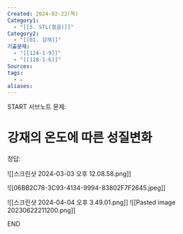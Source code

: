 ```yaml
---
Created: 2024-02-22(목)
Category1:
  - "[[5. STL(철골)]]"
Category2:
  - "[[01. 강재]]"
기출문제:
  - "[[124-1-9]]"
  - "[[118-1-6]]"
Sources: 
tags:
  - ✏️
aliases:
---
```

START
서브노트
문제:  

# 강재의 온도에 따른 성질변화

정답: 

![[스크린샷 2024-03-03 오후 12.08.58.png]]

![[06BB2C78-3C93-4134-9994-83802F7F2645.jpeg]]

![[스크린샷 2024-04-04 오후 3.49.01.png]]
![[Pasted image 20230622211200.png]]
<!--ID: 1688812819374-->
END